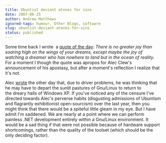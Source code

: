 ```yaml
---
title: Ubuntist deviant atones for sins
date: 2007-06-25
author: Andrew Matthews
ignored-tags: humour, Other Blogs, software
slug: ubuntist-deviant-atones-for-sins
status: published
---
```


Some time back I wrote  a [quote of the day](http://industrialinference.com/2005/12/02/quote-of-the-day-3/): *There is no greater joy than soaring high on the wings of your dreams, except maybe the joy of watching a dreamer who has nowhere to land but in the ocean of reality.* For a moment I though the quote was apropos for Alec Clew's announcement of his apostasy, but after a moment's reflection I realize that it's not.

Alec [wrote](http://alecthegeek.wordpress.com/2007/06/24/i-might-have-to-go-back-to-the-dark-side/) the other day that, due to driver problems, he was thinking that he may have to depart the sunlit pastures of Gnu/Linux to return to the dreary halls of Windows XP. If you've noticed any of the censure I've directed towards Alec's perverse habits (disgusting admissions of Ubuntism and flagrantly exhibitionist open-sourcism) over the last year, then you might think that there would be a spiteful little gleam in my eye. But I have admit I'm saddened. We are nearly at a point where we can perform painless .NET development entirely within a Gnu/Linux environment. It would be a sad thing if that were not possible because of hardware support shortcomings, rather than the quality of the toolset (which should be the only deciding factor).
